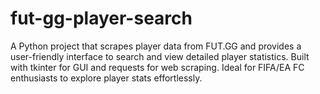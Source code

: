 # fut-gg-player-search
A Python project that scrapes player data from FUT.GG and provides a user-friendly interface to search and view detailed player statistics. Built with tkinter for GUI and requests for web scraping. Ideal for FIFA/EA FC enthusiasts to explore player stats effortlessly.
